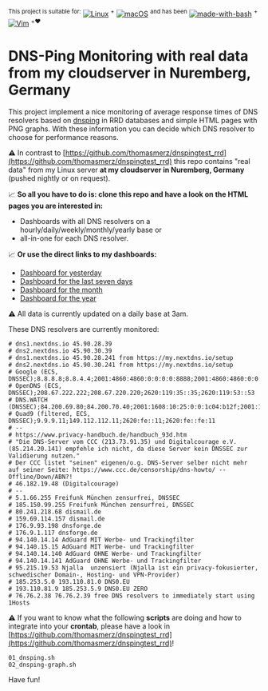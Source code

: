 <sup>This project is suitable for:</sup>
[![Linux](https://svgshare.com/i/Zhy.svg)](https://en.wikipedia.org/wiki/Linux)
<sup>+</sup>
[![macOS](https://svgshare.com/i/ZjP.svg)](https://en.wikipedia.org/wiki/MacOS)
<sup>and has been</sup>
[![made-with-bash](https://img.shields.io/badge/Made%20with-Bash-1f425f.svg)](https://www.gnu.org/software/bash/)
<sup>+</sup>
[![Vim](https://img.shields.io/badge/--019733?logo=vim)](https://www.vim.org/)
<sup>+❤️</sup>

# DNS-Ping Monitoring with real data from my cloudserver in Nuremberg, Germany
This project implement a nice monitoring of average response times of DNS resolvers based on [dnsping](https://dnsdiag.org/) in RRD databases and simple HTML pages with PNG graphs. With these information you can decide which DNS resolver to choose for performance reasons.  

⚠️  In contrast to [https://github.com/thomasmerz/dnspingtest_rrd](https://github.com/thomasmerz/dnspingtest_rrd) this repo contains "real data" from my Linux server **at my cloudserver in Nuremberg, Germany** (pushed nightly or on request).  

📈 **So all you have to do is: clone this repo and have a look on the HTML pages you are interested in:**  
- Dashboards with all DNS resolvers on a hourly/daily/weekly/monthly/yearly base or  
- all-in-one for each DNS resolver.  

📈 **Or use the direct links to my dashboards:**  
- [Dashboard for yesterday](https://thomasmerz.github.io/dnspingtest_rrd_nbg/dashboard_day.html)
- [Dashboard for the last seven days](https://thomasmerz.github.io/dnspingtest_rrd_nbg/dashboard_week.html)
- [Dashboard for the month](https://thomasmerz.github.io/dnspingtest_rrd_nbg/dashboard_month.html)
- [Dashboard for the year](https://thomasmerz.github.io/dnspingtest_rrd_nbg/dashboard_year.html)

⚠️  All data is currently updated on a daily base at 3am.

These DNS resolvers are currently monitored:
```
# dns1.nextdns.io 45.90.28.39
# dns2.nextdns.io 45.90.30.39
# dns1.nextdns.io 45.90.28.241 from https://my.nextdns.io/setup
# dns2.nextdns.io 45.90.30.241 from https://my.nextdns.io/setup
# Google (ECS, DNSSEC);8.8.8.8;8.8.4.4;2001:4860:4860:0:0:0:0:8888;2001:4860:4860:0:0:0:0:8844
# OpenDNS (ECS, DNSSEC);208.67.222.222;208.67.220.220;2620:119:35::35;2620:119:53::53
# DNS.WATCH (DNSSEC);84.200.69.80;84.200.70.40;2001:1608:10:25:0:0:1c04:b12f;2001:1608:10:25:0:0:9249:d69b
# Quad9 (filtered, ECS, DNSSEC);9.9.9.11;149.112.112.11;2620:fe::11;2620:fe::fe:11
# --
# https://www.privacy-handbuch.de/handbuch_93d.htm
# "Die DNS-Server vom CCC (213.73.91.35) und Digitalcourage e.V. (85.214.20.141) empfehle ich nicht, da diese Server kein DNSSEC zur Validierung nutzen."
# Der CCC listet "seinen" eigenen/o.g. DNS-Server selber nicht mehr auf seiner Seite: https://www.ccc.de/censorship/dns-howto/ -- Offline/Down/ABN?!
# 46.182.19.48 (Digitalcourage)
# --
# 5.1.66.255 Freifunk München zensurfrei, DNSSEC
# 185.150.99.255 Freifunk München zensurfrei, DNSSEC
# 80.241.218.68 dismail.de
# 159.69.114.157 dismail.de
# 176.9.93.198 dnsforge.de
# 176.9.1.117 dnsforge.de
# 94.140.14.14 AdGuard MIT Werbe- und Trackingfilter
# 94.140.15.15 AdGuard MIT Werbe- und Trackingfilter
# 94.140.14.140 AdGuard OHNE Werbe- und Trackingfilter
# 94.140.14.141 AdGuard OHNE Werbe- und Trackingfilter
# 95.215.19.53 Njalla  unzensiert (Njalla ist ein privacy-fokusierter, schwedischer Domain-, Hosting- und VPN-Provider)
# 185.253.5.0 193.110.81.0 DNS0.EU
# 193.110.81.9 185.253.5.9 DNS0.EU ZERO
# 76.76.2.38 76.76.2.39 free DNS resolvers to immediately start using 1Hosts
```

⚠️  If you want to know what the following **scripts** are doing and how to integrate into your **crontab**, please have a look in [https://github.com/thomasmerz/dnspingtest_rrd](https://github.com/thomasmerz/dnspingtest_rrd)!

```
01_dnsping.sh
02_dnsping-graph.sh
```

Have fun!

